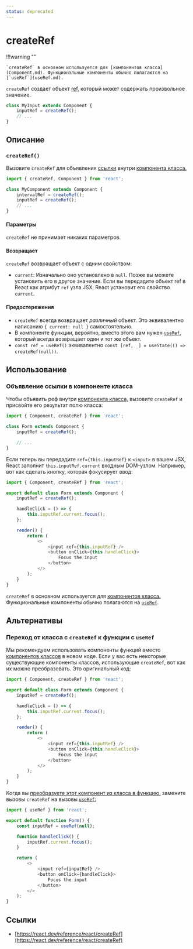 ```yaml
---
status: deprecated
---
```


# createRef

!!!warning ""

    `createRef` в основном используется для [компонентов класса](Component.md). Функциональные компоненты обычно полагаются на [`useRef`](useRef.md).

`createRef` создает объект [ref](../../learn/referencing-values-with-refs.md), который может содержать произвольное значение.

<!-- 0001.part.md -->

```js
class MyInput extends Component {
    inputRef = createRef();
    // ...
}
```

<!-- 0002.part.md -->

## Описание

### `createRef()`

Вызовите `createRef` для объявления [ссылки](../../learn/referencing-values-with-refs.md) внутри [компонента класса.](Component.md)

<!-- 0003.part.md -->

```js
import { createRef, Component } from 'react';

class MyComponent extends Component {
    intervalRef = createRef();
    inputRef = createRef();
    // ...
}
```

#### Параметры

`createRef` не принимает никаких параметров.

#### Возвращает

`createRef` возвращает объект с одним свойством:

-   `current`: Изначально оно установлено в `null`. Позже вы можете установить его в другое значение. Если вы передадите объект ref в React как атрибут `ref` узла JSX, React установит его свойство `current`.

#### Предостережения

-   `createRef` всегда возвращает _различный_ объект. Это эквивалентно написанию `{ current: null }` самостоятельно.
-   В компоненте функции, вероятно, вместо этого вам нужен [`useRef`](useRef.md), который всегда возвращает один и тот же объект.
-   `const ref = useRef()` эквивалентно `const [ref, _] = useState(() => createRef(null))`.

## Использование

### Объявление ссылки в компоненте класса

Чтобы объявить реф внутри [компонента класса,](Component.md) вызовите `createRef` и присвойте его результат полю класса:

<!-- 0005.part.md -->

```js
import { Component, createRef } from 'react';

class Form extends Component {
    inputRef = createRef();

    // ...
}
```

<!-- 0006.part.md -->

Если теперь вы передадите `ref={this.inputRef}` к `<input>` в вашем JSX, React заполнит `this.inputRef.current` входным DOM-узлом. Например, вот как сделать кнопку, которая фокусирует ввод:

<!-- 0007.part.md -->

```js
import { Component, createRef } from 'react';

export default class Form extends Component {
    inputRef = createRef();

    handleClick = () => {
        this.inputRef.current.focus();
    };

    render() {
        return (
            <>
                <input ref={this.inputRef} />
                <button onClick={this.handleClick}>
                    Focus the input
                </button>
            </>
        );
    }
}
```

<!-- 0008.part.md -->

`createRef` в основном используется для [компонентов класса.](Component.md) Функциональные компоненты обычно полагаются на [`useRef`](useRef.md).

## Альтернативы

### Переход от класса с `createRef` к функции с `useRef`

Мы рекомендуем использовать компоненты функций вместо [компонентов классов](Component.md) в новом коде. Если у вас есть некоторые существующие компоненты классов, использующие `createRef`, вот как их можно преобразовать. Это оригинальный код:

<!-- 0009.part.md -->

```js
import { Component, createRef } from 'react';

export default class Form extends Component {
    inputRef = createRef();

    handleClick = () => {
        this.inputRef.current.focus();
    };

    render() {
        return (
            <>
                <input ref={this.inputRef} />
                <button onClick={this.handleClick}>
                    Focus the input
                </button>
            </>
        );
    }
}
```

<!-- 0010.part.md -->

Когда вы [преобразуете этот компонент из класса в функцию,](Component.md) замените вызовы `createRef` на вызовы [`useRef`:](useRef.md)

<!-- 0011.part.md -->

```js
import { useRef } from 'react';

export default function Form() {
    const inputRef = useRef(null);

    function handleClick() {
        inputRef.current.focus();
    }

    return (
        <>
            <input ref={inputRef} />
            <button onClick={handleClick}>
                Focus the input
            </button>
        </>
    );
}
```

## Ссылки

-   [https://react.dev/reference/react/createRef](https://react.dev/reference/react/createRef)
